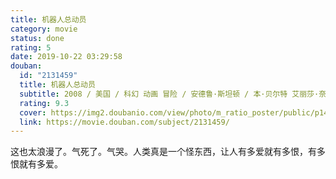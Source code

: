 ```yaml
---
title: 机器人总动员
category: movie
status: done
rating: 5
date: 2019-10-22 03:29:58
douban:
  id: "2131459"
  title: 机器人总动员
  subtitle: 2008 / 美国 / 科幻 动画 冒险 / 安德鲁·斯坦顿 / 本·贝尔特 艾丽莎·奈特
  rating: 9.3
  cover: https://img2.doubanio.com/view/photo/m_ratio_poster/public/p1461851991.jpg
  link: https://movie.douban.com/subject/2131459/
---
```


这也太浪漫了。气死了。气哭。人类真是一个怪东西，让人有多爱就有多恨，有多恨就有多爱。
